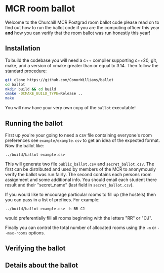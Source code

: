 # MCR room ballot

Welcome to the Churchill MCR Postgrad room ballot code please read on to find out how to run the ballot code if you are the computing officer this year **and** how you can verify that the room ballot was run honestly this year!

## Installation
To build the codebase you will need a c++ compiler supporting c++20, git, make, and a version of cmake greater than or equal to 3.14. Then follow the standard procedure:


```zsh
git clone https://github.com/ConorWilliams/ballot
cd ballot
mkdir build && cd build
cmake -DCMAKE_BUILD_TYPE=Release ..
make
```

You will now have your very own copy of the `ballot` executable!

## Running the ballot

First up you're your going to need a csv file containing everyone's room preferences see `example/example.csv` to get an idea of the expected format. Now the ballot like:

 `../build/ballot example.csv`

This will generate two file `public_ballot.csv` and `secret_ballot.csv`. The first can be distributed and used by members of the MCR to anonymously verify the ballot was run fairly. The second contains each persons room assignment and some additional info. You should email each student there result and their "secret_name" (last field in `secret_ballot.csv`).

If you would like to encourage particular rooms to fill up (the hostels) then you can pass in a list of prefixes. For example: 

`../build/ballot example.csv -h RR CJ`

would preferentially fill all rooms beginning with the letters "RR" or "CJ".

Finally you can control the total number of allocated rooms using the `-m` or `--max-rooms` options.

## Verifying the ballot

## Details about the ballot
 
